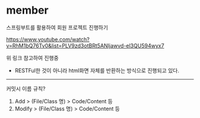 # member
스프링부트를 활용하여 회원 프로젝트 진행하기

https://www.youtube.com/watch?v=RhM1bQ76Tv0&list=PLV9zd3otBRt5ANIjawvd-el3QU594wyx7

위 링크 참고하여 진행중

* RESTFul한 것이 아니라 html화면 자체를 반환하는 방식으로 진행되고 있다.
-----
커밋시 이름 규칙?
1. Add > (File/Class 명) > Code/Content 등
2. Modify > (File/Class 명) > Code/Content 등